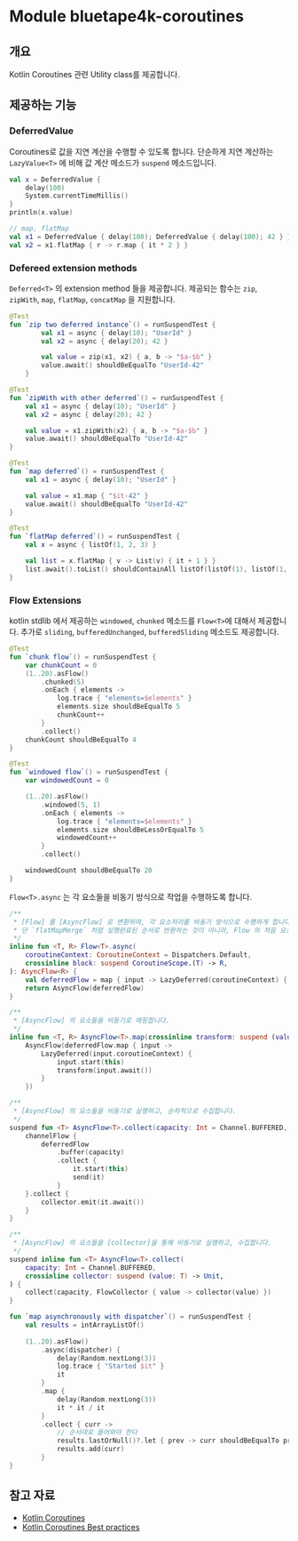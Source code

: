 # Module bluetape4k-coroutines

## 개요

Kotlin Coroutines 관련 Utility class를 제공합니다.

## 제공하는 기능

### DeferredValue

Coroutines로 값을 지연 계산을 수행할 수 있도록 합니다.
단순하게 지연 계산하는 `LazyValue<T>` 에 비해 값 계산 메소드가 `suspend` 메소드입니다.

```kotlin
val x = DeferredValue {
    delay(100)
    System.currentTimeMillis()
}
println(x.value)

// map, flatMap
val x1 = DeferredValue { delay(100); DeferredValue { delay(100); 42 } }
val x2 = x1.flatMap { r -> r.map { it * 2 } }
```

### Defereed extension methods

`Deferred<T>` 의 extension method 들을 제공합니다.
제공되는 함수는 `zip`, `zipWith`, `map`, `flatMap`, `concatMap` 을 지원합니다.

```kotlin
@Test
fun `zip two deferred instance`() = runSuspendTest {
        val x1 = async { delay(10); "UserId" }
        val x2 = async { delay(20); 42 }

        val value = zip(x1, x2) { a, b -> "$a-$b" }
        value.await() shouldBeEqualTo "UserId-42"
    }

@Test
fun `zipWith with other deferred`() = runSuspendTest {
    val x1 = async { delay(10); "UserId" }
    val x2 = async { delay(20); 42 }

    val value = x1.zipWith(x2) { a, b -> "$a-$b" }
    value.await() shouldBeEqualTo "UserId-42"
}

@Test
fun `map deferred`() = runSuspendTest {
    val x1 = async { delay(10); "UserId" }

    val value = x1.map { "$it-42" }
    value.await() shouldBeEqualTo "UserId-42"
}

@Test
fun `flatMap deferred`() = runSuspendTest {
    val x = async { listOf(1, 2, 3) }

    val list = x.flatMap { v -> List(v) { it + 1 } }
    list.await().toList() shouldContainAll listOf(listOf(1), listOf(1, 2), listOf(1, 2, 3))
}
```

### Flow Extensions

kotlin stdlib 에서 제공하는 `windowed`, `chunked` 메소드를 `Flow<T>`에 대해서 제공합니다.
추가로  `sliding`, `bufferedUnchanged`, `bufferedSliding` 메소드도 제공합니다.

```kotlin
@Test
fun `chunk flow`() = runSuspendTest {
    var chunkCount = 0
    (1..20).asFlow()
        .chunked(5)
        .onEach { elements ->
            log.trace { "elements=$elements" }
            elements.size shouldBeEqualTo 5
            chunkCount++
        }
        .collect()
    chunkCount shouldBeEqualTo 4
}

@Test
fun `windowed flow`() = runSuspendTest {
    var windowedCount = 0

    (1..20).asFlow()
        .windowed(5, 1)
        .onEach { elements ->
            log.trace { "elements=$elements" }
            elements.size shouldBeLessOrEqualTo 5
            windowedCount++
        }
        .collect()

    windowedCount shouldBeEqualTo 20
}
```

`Flow<T>.async` 는 각 요소들을 비동기 방식으로 작업을 수행하도록 합니다.

```kotlin
/**
 * [Flow] 를 [AsyncFlow] 로 변환하여, 각 요소처리를 비동기 방식으로 수행하게 합니다.
 * 단 `flatMapMerge` 처럼 실행완료된 순서로 반환하는 것이 아니라, Flow 의 처음 요소의 순서대로 반환합니다. (Deferred 형식으로)
 */
inline fun <T, R> Flow<T>.async(
    coroutineContext: CoroutineContext = Dispatchers.Default,
    crossinline block: suspend CoroutineScope.(T) -> R,
): AsyncFlow<R> {
    val deferredFlow = map { input -> LazyDeferred(coroutineContext) { block(input) } }
    return AsyncFlow(deferredFlow)
}

/**
 * [AsyncFlow] 의 요소들을 비동기로 매핑합니다.
 */
inline fun <T, R> AsyncFlow<T>.map(crossinline transform: suspend (value: T) -> R): AsyncFlow<R> =
    AsyncFlow(deferredFlow.map { input ->
        LazyDeferred(input.coroutineContext) {
            input.start(this)
            transform(input.await())
        }
    })

/**
 * [AsyncFlow] 의 요소들을 비동기로 실행하고, 순차적으로 수집합니다.
 */
suspend fun <T> AsyncFlow<T>.collect(capacity: Int = Channel.BUFFERED, collector: FlowCollector<T> = NoopCollector) {
    channelFlow {
        deferredFlow
            .buffer(capacity)
            .collect {
                it.start(this)
                send(it)
            }
    }.collect {
        collector.emit(it.await())
    }
}

/**
 * [AsyncFlow] 의 요소들을 [collector]을 통해 비동기로 실행하고, 수집합니다.
 */
suspend inline fun <T> AsyncFlow<T>.collect(
    capacity: Int = Channel.BUFFERED,
    crossinline collector: suspend (value: T) -> Unit,
) {
    collect(capacity, FlowCollector { value -> collector(value) })
}

fun `map asynchronously with dispatcher`() = runSuspendTest {
    val results = intArrayListOf()
    
    (1..20).asFlow()
        .async(dispatcher) {
            delay(Random.nextLong(3))
            log.trace { "Started $it" }
            it
        }
        .map {
            delay(Random.nextLong(3))
            it * it / it
        }
        .collect { curr ->
            // 순서대로 들어와야 한다
            results.lastOrNull()?.let { prev -> curr shouldBeEqualTo prev + 1 }
            results.add(curr)
        }
}
```

## 참고 자료

* [Kotlin Coroutines](https://kotlinlang.org/docs/reference/coroutines-overview.html)
* [Kotlin Coroutines Best practices](https://kt.academy/article/cc-best-practices)
